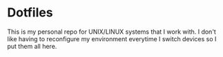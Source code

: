 # Dotfiles
This is my personal repo for UNIX/LINUX systems that I work with. I don't like having to reconfigure my environment everytime I switch devices so I put them all here. 

